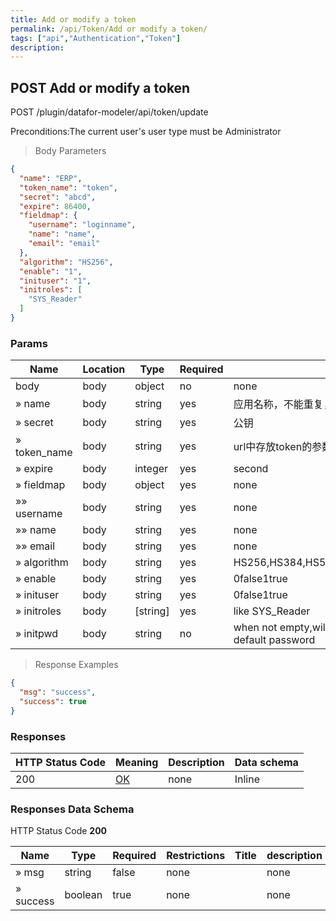 ```yaml
---
title: Add or modify a token
permalink: /api/Token/Add or modify a token/
tags: ["api","Authentication","Token"]
description: 
---
```


## POST Add or modify a token

POST /plugin/datafor-modeler/api/token/update

Preconditions:The current user's user type must be Administrator

> Body Parameters

```json
{
  "name": "ERP",
  "token_name": "token",
  "secret": "abcd",
  "expire": 86400,
  "fieldmap": {
    "username": "loginname",
    "name": "name",
    "email": "email"
  },
  "algorithm": "HS256",
  "enable": "1",
  "inituser": "1",
  "initroles": [
    "SYS_Reader"
  ]
}
```

### Params

|Name|Location|Type|Required|Description|
|---|---|---|---|---|
|body|body|object| no |none|
|» name|body|string| yes |应用名称，不能重复，和报表文件名一样不能使用的特殊字符|
|» secret|body|string| yes |公钥|
|» token_name|body|string| yes |url中存放token的参数名，默认token|
|» expire|body|integer| yes |second|
|» fieldmap|body|object| yes |none|
|»» username|body|string| yes |none|
|»» name|body|string| yes |none|
|»» email|body|string| yes |none|
|» algorithm|body|string| yes |HS256,HS384,HS512,RS256,RS384,RS512,ES256,ES384,ES512|
|» enable|body|string| yes |0false1true|
|» inituser|body|string| yes |0false1true|
|» initroles|body|[string]| yes |like SYS_Reader|
|» initpwd|body|string| no |when not empty,will create new user autolly, be used as the default password|

> Response Examples

```json
{
  "msg": "success",
  "success": true
}
```

### Responses

|HTTP Status Code |Meaning|Description|Data schema|
|---|---|---|---|
|200|[OK](https://tools.ietf.org/html/rfc7231#section-6.3.1)|none|Inline|

### Responses Data Schema

HTTP Status Code **200**

|Name|Type|Required|Restrictions|Title|description|
|---|---|---|---|---|---|
|» msg|string|false|none||none|
|» success|boolean|true|none||none|